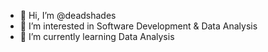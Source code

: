 - 👋 Hi, I’m @deadshades
- 👀 I’m interested in Software Development & Data Analysis
- 🌱 I’m currently learning Data Analysis

<!---
deadshades/deadshades is a ✨ special ✨ repository because its `README.md` (this file) appears on your GitHub profile.
You can click the Preview link to take a look at your changes.
--->
